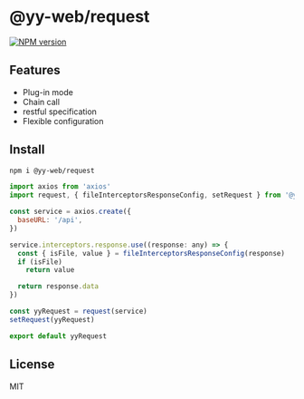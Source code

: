# @yy-web/request

[![NPM version](https://img.shields.io/npm/v/@yy-web/request?color=a1b858&label=)](https://www.npmjs.com/package/@yy-web/request)

## Features

- Plug-in mode
- Chain call
- restful specification
- Flexible configuration
  
## Install

```bash
npm i @yy-web/request
```

```js
import axios from 'axios'
import request, { fileInterceptorsResponseConfig, setRequest } from '@yy-web/request'

const service = axios.create({
  baseURL: '/api',
})

service.interceptors.response.use((response: any) => {
  const { isFile, value } = fileInterceptorsResponseConfig(response)
  if (isFile)
    return value

  return response.data
})

const yyRequest = request(service)
setRequest(yyRequest)

export default yyRequest
```

## License

MIT